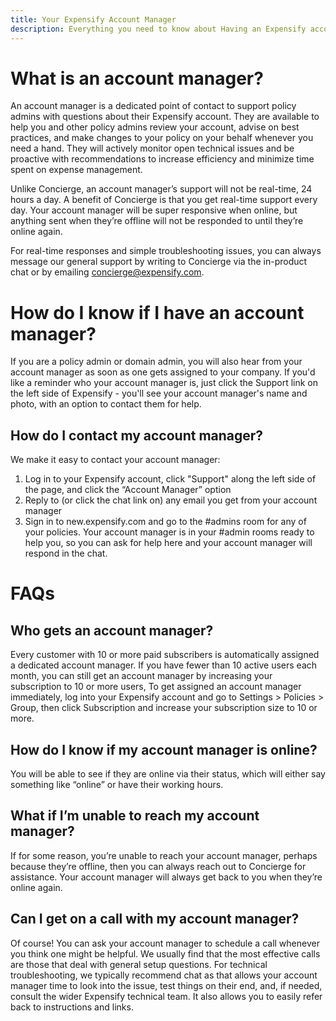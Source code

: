 ```yaml
---
title: Your Expensify Account Manager
description: Everything you need to know about Having an Expensify account manager
---
```


<!-- The lines above are required by Jekyll to process the .md file -->

# What is an account manager?
An account manager is a dedicated point of contact to support policy admins with questions about their Expensify account. They are available to help you and other policy admins review your account, advise on best practices, and make changes to your policy on your behalf whenever you need a hand. They will actively monitor open technical issues and be proactive with recommendations to increase efficiency and minimize time spent on expense management.

Unlike Concierge, an account manager’s support will not be real-time, 24 hours a day.  A benefit of Concierge is that you get real-time support every day. Your account manager will be super responsive when online, but anything sent when they’re offline will not be responded to until they’re online again.

For real-time responses and simple troubleshooting issues, you can always message our general support by writing to Concierge via the in-product chat or by emailing concierge@expensify.com.

# How do I know if I have an account manager?
If you are a policy admin or domain admin, you will also hear from your account manager as soon as one gets assigned to your company. If you'd like a reminder who your account manager is, just click the Support link on the left side of Expensify - you'll see your account manager's name and photo, with an option to contact them for help.

## How do I contact my account manager?
We make it easy to contact your account manager:

1. Log in to your Expensify account, click "Support" along the left side of the page, and click the “Account Manager” option
2. Reply to (or click the chat link on) any email you get from your account manager
3. Sign in to new.expensify.com and go to the #admins room for any of your policies. Your account manager is in your #admin rooms ready to help you, so you can ask for help here and your account manager will respond in the chat.

# FAQs
## Who gets an account manager?
Every customer with 10 or more paid subscribers is automatically assigned a dedicated account manager. If you have fewer than 10 active users each month, you can still get an account manager by increasing your subscription to 10 or more users, To get assigned an account manager immediately, log into your Expensify account and go to Settings > Policies > Group, then click Subscription and increase your subscription size to 10 or more.

## How do I know if my account manager is online?
You will be able to see if they are online via their status, which will either say something like “online” or have their working hours.

## What if I’m unable to reach my account manager?
If for some reason, you’re unable to reach your account manager, perhaps because they’re offline, then you can always reach out to Concierge for assistance. Your account manager will always get back to you when they’re online again.

## Can I get on a call with my account manager?
Of course! You can ask your account manager to schedule a call whenever you think one might be helpful. We usually find that the most effective calls are those that deal with general setup questions. For technical troubleshooting, we typically recommend chat as that allows your account manager time to look into the issue, test things on their end, and, if needed, consult the wider Expensify technical team. It also allows you to easily refer back to instructions and links.